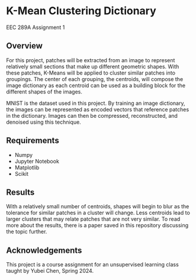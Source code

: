 # K-Mean Clustering Dictionary
EEC 289A Assignment 1

## Overview
For this project, patches will be extracted from an image to represent relatively small sections that make up different geometric shapes. With these patches, K-Means will be applied to cluster similar patches into groupings. The center of each grouping, the centroids, will compose the image dictionary as each centroid can be used as a building block for the different shapes of the images.

MNIST is the dataset used in this project. By training an image dictionary, the images can be represented as encoded vectors that reference patches in the dictionary. Images can then be compressed, reconstructed, and denoised using this technique. 

## Requirements
* Numpy
* Jupyter Notebook
* Matplotlib
* Scikit

## Results
With a relatively small number of centroids, shapes will begin to blur as the tolerance for similar patches in a cluster will change. Less centroids lead to larger clusters that may relate patches that are not very similar. To read more about the results, there is a paper saved in this repository discussing the topic further.

## Acknowledgements
This project is a course assignment for an unsupervised learning class taught by Yubei Chen, Spring 2024. 
